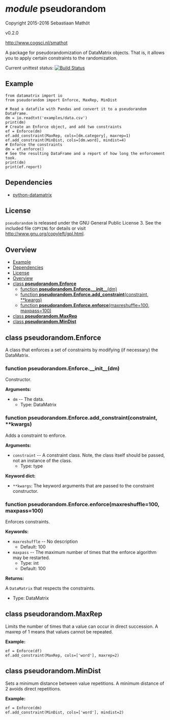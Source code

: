 <span class="ModuleDoc YAMLDoc" id="pseudorandom" markdown="1">

# *module* pseudorandom

Copyright 2015-2016 Sebastiaan Mathôt

v0.2.0


<http://www.cogsci.nl/smathot>

A package for pseudorandomization of DataMatrix objects. That is, it allows
you to apply certain constraints to the randomization.

Current unittest status: [![Build Status](https://travis-ci.org/smathot/python-pseudorandom.svg?branch=master)](https://travis-ci.org/smathot/python-pseudorandom)

## Example

~~~ .python
from datamatrix import io
from pseudorandom import Enforce, MaxRep, MinDist

# Read a datafile with Pandas and convert it to a pseudorandom DataFrame.
dm = io.readtxt('examples/data.csv')
print(dm)
# Create an Enforce object, and add two constraints
ef = Enforce(dm)
ef.add_constraint(MaxRep, cols=[dm.category], maxrep=1)
ef.add_constraint(MinDist, cols=[dm.word], mindist=4)
# Enforce the constraints
dm = ef.enforce()
# See the resulting DataFrame and a report of how long the enforcement took.
print(dm)
print(ef.report)

~~~

## Dependencies

- [python-datamatrix](https://github.com/smathot/python-datamatrix)

## License

`pseudorandom` is released under the GNU General Public License 3. See the
included file `COPYING` for details or visit
<http://www.gnu.org/copyleft/gpl.html>.

## Overview


- [Example](#example)
- [Dependencies](#dependencies)
- [License](#license)
- [Overview](#overview)
- [class __pseudorandom.Enforce__](#class-__pseudorandomenforce__)
	- [function __pseudorandom\.Enforce\.\_\_init\_\___\(dm\)](#function-__pseudorandomenforce__init____dm)
	- [function __pseudorandom\.Enforce\.add\_constraint__\(constraint, \*\*kwargs\)](#function-__pseudorandomenforceadd_constraint__constraint-kwargs)
	- [function __pseudorandom\.Enforce\.enforce__\(maxreshuffle=100, maxpass=100\)](#function-__pseudorandomenforceenforce__maxreshuffle100-maxpass100)
- [class __pseudorandom.MaxRep__](#class-__pseudorandommaxrep__)
- [class __pseudorandom.MinDist__](#class-__pseudorandommindist__)



<span class="ClassDoc YAMLDoc" id="pseudorandom-Enforce" markdown="1">

## class __pseudorandom.Enforce__

A class that enforces a set of constraints by modifying (if necessary) the DataMatrix.

<span class="FunctionDoc YAMLDoc" id="pseudorandom-Enforce-__init__" markdown="1">

### function __pseudorandom\.Enforce\.\_\_init\_\___\(dm\)

Constructor.

__Arguments:__

- `dm` -- The data.
	- Type: DataMatrix

</span>

[pseudorandom.Enforce.__init__]: #pseudorandom-Enforce-__init__
[Enforce.__init__]: #pseudorandom-Enforce-__init__
[__init__]: #pseudorandom-Enforce-__init__

<span class="FunctionDoc YAMLDoc" id="pseudorandom-Enforce-add_constraint" markdown="1">

### function __pseudorandom\.Enforce\.add\_constraint__\(constraint, \*\*kwargs\)

Adds a constraint to enforce.

__Arguments:__

- `constraint` -- A constraint class. Note, the class itself should be passed, not an instance of the class.
	- Type: type

__Keyword dict:__

- `**kwargs`: The keyword arguments that are passed to the constraint constructor.

</span>

[pseudorandom.Enforce.add_constraint]: #pseudorandom-Enforce-add_constraint
[Enforce.add_constraint]: #pseudorandom-Enforce-add_constraint
[add_constraint]: #pseudorandom-Enforce-add_constraint

<span class="FunctionDoc YAMLDoc" id="pseudorandom-Enforce-enforce" markdown="1">

### function __pseudorandom\.Enforce\.enforce__\(maxreshuffle=100, maxpass=100\)

Enforces constraints.

__Keywords:__

- `maxreshuffle` -- No description
	- Default: 100
- `maxpass` -- The maximum number of times that the enforce algorithm may be restarted.
	- Type: int
	- Default: 100

__Returns:__

A `DataMatrix` that respects the constraints.

- Type: DataMatrix

</span>

[pseudorandom.Enforce.enforce]: #pseudorandom-Enforce-enforce
[Enforce.enforce]: #pseudorandom-Enforce-enforce
[enforce]: #pseudorandom-Enforce-enforce

</span>

[pseudorandom.Enforce]: #pseudorandom-Enforce
[Enforce]: #pseudorandom-Enforce

<span class="ClassDoc YAMLDoc" id="pseudorandom-MaxRep" markdown="1">

## class __pseudorandom.MaxRep__

Limits the number of times that a value can occur in direct succession. A maxrep of 1 means that values cannot be repeated.

__Example:__

~~~ .python
ef = Enforce(df)
ef.add_constraint(MaxRep, cols=['word'], maxrep=2)
~~~

</span>

[pseudorandom.MaxRep]: #pseudorandom-MaxRep
[MaxRep]: #pseudorandom-MaxRep

<span class="ClassDoc YAMLDoc" id="pseudorandom-MinDist" markdown="1">

## class __pseudorandom.MinDist__

Sets a minimum distance between value repetitions. A minimum distance of 2 avoids direct repetitions.

__Example:__

~~~ .python
ef = Enforce(dm)
ef.add_constraint(MinDist, cols=['word'], mindist=2)
~~~

</span>

[pseudorandom.MinDist]: #pseudorandom-MinDist
[MinDist]: #pseudorandom-MinDist

</span>

[pseudorandom]: #pseudorandom


[Example]: #example
[Dependencies]: #dependencies
[License]: #license
[Overview]: #overview
[class __pseudorandom.Enforce__]: #class-__pseudorandomenforce__
[function __pseudorandom\.Enforce\.\_\_init\_\___\(dm\)]: #function-__pseudorandomenforce__init____dm
[function __pseudorandom\.Enforce\.add\_constraint__\(constraint, \*\*kwargs\)]: #function-__pseudorandomenforceadd_constraint__constraint-kwargs
[function __pseudorandom\.Enforce\.enforce__\(maxreshuffle=100, maxpass=100\)]: #function-__pseudorandomenforceenforce__maxreshuffle100-maxpass100
[class __pseudorandom.MaxRep__]: #class-__pseudorandommaxrep__
[class __pseudorandom.MinDist__]: #class-__pseudorandommindist__